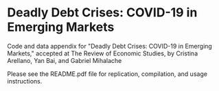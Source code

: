# Deadly Debt Crises: COVID-19 in Emerging Markets

Code and data appendix for "Deadly Debt Crises: COVID-19 in Emerging Markets," accepted at The Review of Economic Studies, by Cristina Arellano, Yan Bai, and Gabriel Mihalache

Please see the README.pdf file for replication, compilation, and usage instructions.

